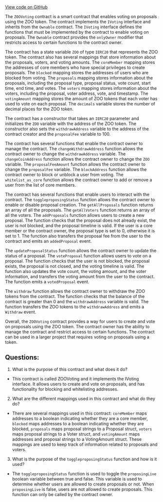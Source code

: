 [View code on GitHub](zoo-labs/zoo/blob/master/contracts/src/ZooDao.sol)

The `ZOOVoting` contract is a smart contract that enables voting on proposals using the ZOO token. The contract implements the `IVoting` interface and inherits from the `Ownable` contract. The `IVoting` interface defines the functions that must be implemented by the contract to enable voting on proposals. The `Ownable` contract provides the `onlyOwner` modifier that restricts access to certain functions to the contract owner.

The contract has a state variable `ZOO` of type `IERC20` that represents the ZOO token. The contract also has several mappings that store information about the proposals, voters, and voting amounts. The `coreMember` mapping stores the addresses of core members who have special privileges to create proposals. The `blocked` mapping stores the addresses of users who are blocked from voting. The `proposals` mapping stores information about the proposals, including the proposal type, proposal status, vote count, start time, end time, and votes. The `voters` mapping stores information about the voters, including the proposal, voter address, vote, and timestamp. The `votingAmount` mapping stores the amount of ZOO tokens that each voter has used to vote on each proposal. The `decimals` variable stores the number of decimal places for the ZOO token.

The contract has a constructor that takes an `IERC20` parameter and initializes the `ZOO` variable with the address of the ZOO token. The constructor also sets the `withdrawAddress` variable to the address of the contract creator and the `proposalFee` variable to 100.

The contract has several functions that enable the contract owner to manage the contract. The `changeWithdrawAddress` function allows the contract owner to change the `withdrawAddress` variable. The `changeCoinAddress` function allows the contract owner to change the `ZOO` variable. The `proposalFeeAmount` function allows the contract owner to change the `proposalFee` variable. The `blockAddress` function allows the contract owner to block or unblock a user from voting. The `whitelist_as_core` function allows the contract owner to add or remove a user from the list of core members.

The contract has several functions that enable users to interact with the contract. The `toggleproposingStatus` function allows the contract owner to enable or disable proposal creation. The `getAllProposals` function returns an array of all the proposals. The `getAllVoters` function returns an array of all the voters. The `addProposals` function allows users to create a new proposal. The function checks that the proposal does not already exist, the user is not blocked, and the proposal timeline is valid. If the user is a core member or the contract owner, the proposal type is set to 0, otherwise it is set to 1. The function also transfers the proposal fee from the user to the contract and emits an `addedProposal` event.

The `updateProposalStatus` function allows the contract owner to update the status of a proposal. The `voteProposal` function allows users to vote on a proposal. The function checks that the user is not blocked, the proposal exists, the proposal is not closed, and the voting timeline is valid. The function also updates the vote count, the voting amount, and the voter information, and transfers the voting amount from the user to the contract. The function emits a `votedProposal` event.

The `withdraw` function allows the contract owner to withdraw the ZOO tokens from the contract. The function checks that the balance of the contract is greater than 0 and the `withdrawAddress` variable is valid. The function transfers the ZOO tokens to the `withdrawAddress` and emits a `Withdraw` event.

Overall, the `ZOOVoting` contract provides a way for users to create and vote on proposals using the ZOO token. The contract owner has the ability to manage the contract and restrict access to certain functions. The contract can be used in a larger project that requires voting on proposals using a token.
## Questions: 
 1. What is the purpose of this contract and what does it do?
- This contract is called ZOOVoting and it implements the IVoting interface. It allows users to create and vote on proposals, and has functionality for blocking and whitelisting addresses.

2. What are the different mappings used in this contract and what do they do?
- There are several mappings used in this contract: `coreMember` maps addresses to a boolean indicating whether they are a core member, `blocked` maps addresses to a boolean indicating whether they are blocked, `proposals` maps proposal strings to a Proposal struct, `voters` maps proposal strings to a Voter struct, and `votingAmount` maps addresses and proposal strings to a VotingAmount struct. These mappings are used to keep track of information related to proposals and voters.

3. What is the purpose of the `toggleproposingStatus` function and how is it used?
- The `toggleproposingStatus` function is used to toggle the `proposingLive` boolean variable between true and false. This variable is used to determine whether users are allowed to create proposals or not. When `proposingLive` is false, users are not allowed to create proposals. This function can only be called by the contract owner.
